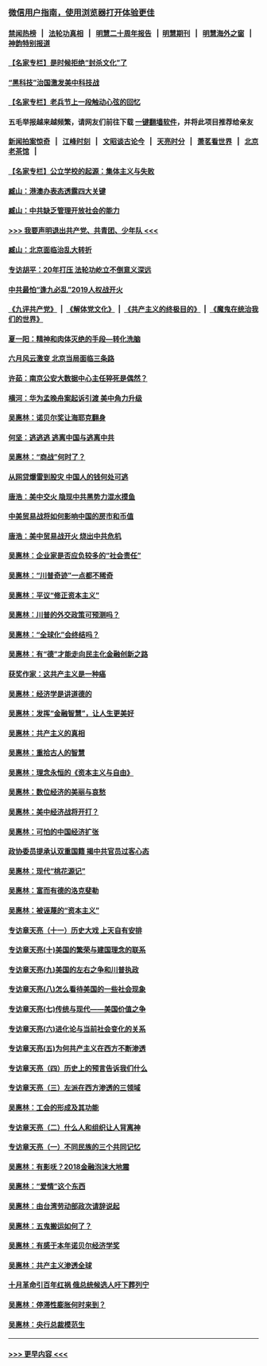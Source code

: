 ### [微信用户指南，使用浏览器打开体验更佳](https://github.com/gfw-breaker/banned-news1/blob/master/indexes/wechat-guide.md?t=0)
#### [禁闻热榜](热点新闻.md?t=0)  &nbsp;&nbsp;|&nbsp;&nbsp; [法轮功真相](https://github.com/gfw-breaker/truth/blob/master/README.md?t=0) &nbsp;&nbsp;|&nbsp;&nbsp; [明慧二十周年报告](https://github.com/gfw-breaker/mh-reports/blob/master/README.md?t=0) &nbsp;&nbsp;|&nbsp;&nbsp;[明慧期刊](https://github.com/gfw-breaker/mh-qikan) &nbsp;&nbsp;|&nbsp;&nbsp; [明慧海外之窗](https://github.com/gfw-breaker/mh-news/blob/master/README.md?t=0) &nbsp;&nbsp;|&nbsp;&nbsp; [神韵特别报道](https://github.com/gfw-breaker/mh-news/blob/master/shenyun.md?t=0)
#### [【名家专栏】是时候拒绝“封杀文化”了](../pages/nsc423/n11814093.md?t=02102244) 
#### [“黑科技”治国激发美中科技战](../pages/nsc423/n11638056.md?t=02102244) 
#### [【名家专栏】老兵节上一段触动心弦的回忆](../pages/nsc423/n11646016.md?t=02102244) 
#### 五毛举报越来越频繁，请网友们前往下载 [一键翻墙软件](https://github.com/gfw-breaker/ssr-accounts)，并将此项目推荐给亲友
#### [新闻拍案惊奇](https://github.com/gfw-breaker/banned-news1/blob/master/pages/link4.md) &nbsp;&nbsp;|&nbsp;&nbsp; [江峰时刻](https://github.com/gfw-breaker/banned-news1/blob/master/pages/link4.md) &nbsp;&nbsp;|&nbsp;&nbsp; [文昭谈古论今](https://github.com/gfw-breaker/banned-news1/blob/master/pages/link4.md) &nbsp;&nbsp;|&nbsp;&nbsp; [天亮时分](https://github.com/gfw-breaker/banned-news1/blob/master/pages/link4.md) &nbsp;&nbsp;|&nbsp;&nbsp; [萧茗看世界](https://github.com/gfw-breaker/banned-news1/blob/master/pages/link4.md) &nbsp;&nbsp;|&nbsp;&nbsp; [北京老茶馆](https://github.com/gfw-breaker/banned-news1/blob/master/pages/link4.md) &nbsp;&nbsp;|&nbsp;&nbsp; 
#### [【名家专栏】公立学校的起源：集体主义与失败](../pages/nsc423/n11601833.md?t=02102244) 
#### [臧山：港澳办表态透露四大关键](../pages/nsc423/n11421628.md?t=02102244) 
#### [臧山：中共缺乏管理开放社会的能力](../pages/nsc423/n11407457.md?t=02102244) 
#### [>>> 我要声明退出共产党、共青团、少年队 <<<](https://github.com/begood0513/goodnews/blob/master/quit/letter.md) 
#### [臧山：北京面临治乱大转折](../pages/nsc423/n11406895.md?t=02102244) 
#### [专访胡平：20年打压 法轮功屹立不倒意义深远](../pages/nsc423/n11398800.md?t=02102244) 
#### [中共最怕“逢九必乱”2019人权战开火](../pages/nsc423/n11385248.md?t=02102244) 
#### [《九评共产党》](https://github.com/begood0513/9ping.md/blob/master/README.md) &nbsp;|&nbsp; [《解体党文化》](../../../../jtdwh.md/blob/master/README.md)  &nbsp;|&nbsp; [《共产主义的终极目的》](../../../../gczydzjmd.md/blob/master/README.md) &nbsp;|&nbsp; [《魔鬼在统治我们的世界》](../../../../mgztzwmdsj.md/blob/master/README.md) 
#### [夏一阳：精神和肉体灭绝的手段—转化洗脑](../pages/nsc423/n11368250.md?t=02102244) 
#### [六月风云激变 北京当局面临三条路](../pages/nsc423/n11313668.md?t=02102244) 
#### [许茹：南京公安大数据中心主任猝死是偶然？](../pages/nsc423/n11064744.md?t=02102244) 
#### [横河：华为孟晚舟案起诉引渡 美中角力升级](../pages/nsc423/n11027230.md?t=02102244) 
#### [吴惠林：诺贝尔奖让海耶克翻身](../pages/nsc423/n10890049.md?t=02102244) 
#### [何坚：逃逃逃 逃离中国与逃离中共](../pages/nsc423/n10592891.md?t=02102244) 
#### [吴惠林：“商战”何时了？](../pages/nsc423/n10573558.md?t=02102244) 
#### [从网贷爆雷到股灾 中国人的钱何处可逃](../pages/nsc423/n10572800.md?t=02102244) 
#### [唐浩：美中交火 隐现中共黑势力混水摸鱼](../pages/nsc423/n10544040.md?t=02102244) 
#### [中美贸易战将如何影响中国的房市和币值](../pages/nsc423/n10543697.md?t=02102244) 
#### [唐浩：美中贸易战开火 烧出中共危机](../pages/nsc423/n10540126.md?t=02102244) 
#### [吴惠林：企业家是否应负较多的“社会责任”](../pages/nsc423/n10535022.md?t=02102244) 
#### [吴惠林：“川普奇迹”一点都不稀奇](../pages/nsc423/n10512808.md?t=02102244) 
#### [吴惠林：平议“修正资本主义”](../pages/nsc423/n10495724.md?t=02102244) 
#### [吴惠林：川普的外交政策可预测吗？](../pages/nsc423/n10462387.md?t=02102244) 
#### [吴惠林：“全球化”会终结吗？](../pages/nsc423/n10452838.md?t=02102244) 
#### [吴惠林：有“德”才能走向民主化金融创新之路](../pages/nsc423/n10432292.md?t=02102244) 
#### [获奖作家：这共产主义是一种癌](../pages/nsc423/n10431541.md?t=02102244) 
#### [吴惠林：经济学是讲道德的](../pages/nsc423/n10398014.md?t=02102244) 
#### [吴惠林：发挥“金融智慧”，让人生更美好](../pages/nsc423/n10375019.md?t=02102244) 
#### [吴惠林：共产主义的真相](../pages/nsc423/n10351394.md?t=02102244) 
#### [吴惠林：重拾古人的智慧](../pages/nsc423/n10337691.md?t=02102244) 
#### [吴惠林：理念永恒的《资本主义与自由》](../pages/nsc423/n10316274.md?t=02102244) 
#### [吴惠林：数位经济的美丽与哀愁](../pages/nsc423/n10292946.md?t=02102244) 
#### [吴惠林：美中经济战将开打？](../pages/nsc423/n10258825.md?t=02102244) 
#### [吴惠林：可怕的中国经济扩张](../pages/nsc423/n10219147.md?t=02102244) 
#### [政协委员提承认双重国籍 揭中共官员过客心态](../pages/nsc423/n10208809.md?t=02102244) 
#### [吴惠林：现代“桃花源记”](../pages/nsc423/n10185234.md?t=02102244) 
#### [吴惠林：富而有德的洛克斐勒](../pages/nsc423/n10142264.md?t=02102244) 
#### [吴惠林：被诬蔑的“资本主义”](../pages/nsc423/n10124816.md?t=02102244) 
#### [专访章天亮（十一）历史大戏 上天自有安排](../pages/nsc423/n10094905.md?t=02102244) 
#### [专访章天亮(十)美国的繁荣与建国理念的联系](../pages/nsc423/n10094899.md?t=02102244) 
#### [专访章天亮(九)美国的左右之争和川普执政](../pages/nsc423/n10094889.md?t=02102244) 
#### [专访章天亮(八)怎么看待美国的一些社会现象](../pages/nsc423/n10094857.md?t=02102244) 
#### [专访章天亮(七)传统与现代——美国价值之争](../pages/nsc423/n10093140.md?t=02102244) 
#### [专访章天亮(六)进化论与当前社会变化的关系](../pages/nsc423/n10092036.md?t=02102244) 
#### [专访章天亮(五)为何共产主义在西方不断渗透](../pages/nsc423/n10083620.md?t=02102244) 
#### [专访章天亮（四）历史上的预言告诉我们什么](../pages/nsc423/n10083606.md?t=02102244) 
#### [专访章天亮（三）左派在西方渗透的三领域](../pages/nsc423/n10081115.md?t=02102244) 
#### [吴惠林：工会的形成及其功能](../pages/nsc423/n10080633.md?t=02102244) 
#### [专访章天亮（二）什么人和组织让人背离神](../pages/nsc423/n10076637.md?t=02102244) 
#### [专访章天亮（一）不同民族的三个共同记忆](../pages/nsc423/n10074188.md?t=02102244) 
#### [吴惠林：有影呒？2018金融泡沫大地震](../pages/nsc423/n10040534.md?t=02102244) 
#### [吴惠林：“爱情”这个东西](../pages/nsc423/n10019423.md?t=02102244) 
#### [吴惠林：由台湾劳动部政次请辞说起](../pages/nsc423/n9979679.md?t=02102244) 
#### [吴惠林：五鬼搬运如何了？](../pages/nsc423/n9925338.md?t=02102244) 
#### [吴惠林：有感于本年诺贝尔经济学奖](../pages/nsc423/n9871883.md?t=02102244) 
#### [吴惠林：共产主义渗透全球](../pages/nsc423/n9812748.md?t=02102244) 
#### [十月革命引百年红祸 俄总统候选人吁下葬列宁](../pages/nsc423/n9810182.md?t=02102244) 
#### [吴惠林：停滞性膨胀何时来到？](../pages/nsc423/n9764136.md?t=02102244) 
#### [吴惠林：央行总裁模范生](../pages/nsc423/n9728134.md?t=02102244) 

----
#### [ >>> 更早内容 <<< ](../indexes/nsc423-earlier.md)
